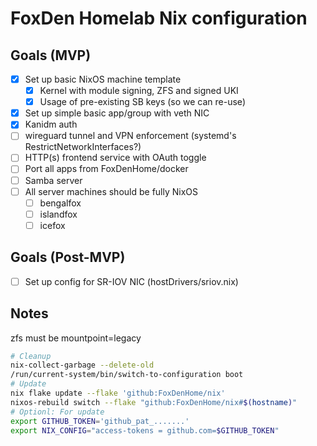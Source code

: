 # FoxDen Homelab Nix configuration

## Goals (MVP)

- [x] Set up basic NixOS machine template
	- [x] Kernel with module signing, ZFS and signed UKI
	- [x] Usage of pre-existing SB keys (so we can re-use)
- [x] Set up simple basic app/group with veth NIC
- [x] Kanidm auth
- [ ] wireguard tunnel and VPN enforcement (systemd's RestrictNetworkInterfaces?)
- [ ] HTTP(s) frontend service with OAuth toggle
- [ ] Port all apps from FoxDenHome/docker
- [ ] Samba server
- [ ] All server machines should be fully NixOS
	- [ ] bengalfox
	- [ ] islandfox
	- [ ] icefox

## Goals (Post-MVP)

- [ ] Set up config for SR-IOV NIC (hostDrivers/sriov.nix)

## Notes

zfs must be mountpoint=legacy

```sh
# Cleanup
nix-collect-garbage --delete-old
/run/current-system/bin/switch-to-configuration boot
# Update
nix flake update --flake 'github:FoxDenHome/nix'
nixos-rebuild switch --flake "github:FoxDenHome/nix#$(hostname)"
# Optionl: For update
export GITHUB_TOKEN='github_pat_.......'
export NIX_CONFIG="access-tokens = github.com=$GITHUB_TOKEN"
```
